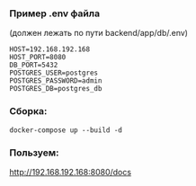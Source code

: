 ### Пример .env файла
(должен лежать по пути backend/app/db/.env)

```shell
HOST=192.168.192.168
HOST_PORT=8080
DB_PORT=5432
POSTGRES_USER=postgres
POSTGRES_PASSWORD=admin
POSTGRES_DB=postgres_db
```
### Сборка:
```console
docker-compose up --build -d
```
### Пользуем:
http://192.168.192.168:8080/docs

